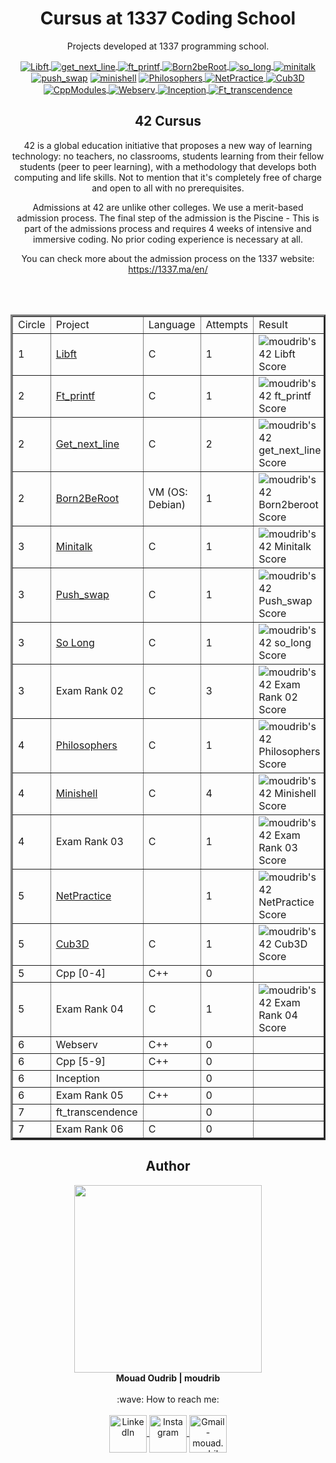 <h1 align="center"> Cursus at 1337 Coding School </h1>

<p align="center" > Projects developed at 1337 programming school.</p>

<div align="center" style="display: inline_block">
<a href="https://github.com/mouadd55/Libft-42Cursus" target="_blank"> <img align="center" alt="Libft" src="https://user-images.githubusercontent.com/81205527/149165832-9344c9e5-6075-4268-b276-26b60efc5733.png"> </a>
  <a href="https://github.com/mouadd55/Get_next_line-42Cursus" target="_blank"><img align="center" alt="get_next_line" src="https://user-images.githubusercontent.com/81205527/149212588-45d60d10-2e78-46c5-bf0c-0dc247464ad5.png">  </a>
    <a href="https://github.com/mouadd55/ft_printf-42Cursus" target="_blank"><img align="center" alt="ft_printf" src="https://github.com/mouadd55/42Cursus/assets/49005437/e52ad4c2-8f07-4c46-8819-3a0376087f1b">  </a>
    <a href="https://github.com/mouadd55/Born2beroot-42Cursus" target="_blank"><img align="center" alt="Born2beRoot" src="https://user-images.githubusercontent.com/81205527/172609635-7e885150-0014-4f7b-815d-45ab7bfc2b47.png"> </a>
    <a href="https://github.com/mouadd55/So_long-42Cursus" target="_blank"><img align="center" alt="so_long" src="https://user-images.githubusercontent.com/81205527/179134510-48689e9e-f8e4-4165-be40-2e0ec8f5d60d.png"> </a>
    <a href="https://github.com/mouadd55/Minitalk-42Cursus" target="_blank"><img align="center" alt="minitalk" src="https://user-images.githubusercontent.com/49005437/233488325-55f233f9-712c-4b24-968a-c8274b6c3f71.png"> </a>
<a href="" target="_blank"><img align="center" alt="push_swap" src="https://github.com/mouadd55/42Cursus/assets/49005437/f7391879-f450-450b-b41e-25b304cfe18c"></a>
 <a href="" target="_blank"><img align="center" alt="minishell" src="https://github.com/mouadd55/42Cursus/assets/49005437/80bc440d-60a9-4657-992a-6f96a8cc43d0"></a>
   <a href="" target="_blank"><img align="center" alt="Philosophers" src="https://user-images.githubusercontent.com/81205527/210457725-477080a7-1a97-4968-9621-35c3e747c22b.png"> </a>
    <a href="" target="_blank"><img align="center" alt="NetPractice" src="https://github.com/mouadd55/42Cursus/assets/49005437/7e3a17f5-8e9c-46d4-af4f-052f995183ad"> </a>
	<a href="" target="_blank"><img align="center" alt="Cub3D" src="https://github.com/mouadd55/42Cursus/assets/49005437/9791f475-35ab-4255-b732-ae15c8505c49"> </a>
	<a href="" target="_blank"><img align="center" alt="CppModules" src="https://github.com/mouadd55/42Cursus/assets/49005437/7f34aeae-f74b-4cd7-8753-ffbf9ecd3a12"> </a>
	<a href="" target="_blank"><img align="center" alt="Webserv" src="https://github.com/mouadd55/42Cursus/assets/49005437/71137f92-7715-4f37-b664-2aeb4de37940"> </a>
	<a href="" target="_blank"><img align="center" alt="Inception" src="https://github.com/mouadd55/42Cursus/assets/49005437/e33e2dd7-2e67-427e-97fa-fbe9dcac42b2"> </a>
	<a href="" target="_blank"><img align="center" alt="Ft_transcendence" src="https://github.com/mouadd55/42Cursus/assets/49005437/2dc3e128-ada2-43af-866c-36f0fe5832ef"> </a>

<h2 align="center" id="42-cursus">
	42 Cursus 
</h2>
	
42 is a global education initiative that proposes a new way of learning technology: no teachers, no classrooms,
students learning from their fellow students (peer to peer learning),
with a methodology that develops both computing and life skills.
Not to mention that it's completely free of charge and open to all with no prerequisites.

Admissions at 42 are unlike other colleges. We use a merit-based admission process.
The final step of the admission is the Piscine - This is part of the admissions process and 
requires 4 weeks of intensive and immersive coding. No prior coding experience is necessary at all.
	
You can check more about the admission process on the 1337 website: https://1337.ma/en/

<br><br>
<table border=3 align="center">
	<tr>
		<td>
			Circle
		</td>
		<td>
			Project
		</td>
		<td>
			Language
		</td>
		<td>
			Attempts
		</td>
		<td>
			Result
		</td>
	</tr>
	<tr>
		<td>
			1
		</td>
		<td>
			<a href="https://github.com/mouadd55/Libft-42Cursus">Libft</a>
		</td>
		<td>
			C
		</td>
		<td>
			1
		</td>
		<td>
			<img src="https://badge42.vercel.app/api/v2/cl3fwxmuu002509l4a9fnzm1a/project/2684293" alt="moudrib's 42 Libft Score" />
		</td>
	</tr>
	<tr>
		<td>
			2
		</td>
		<td>
			<a href="https://github.com/mouadd55/ft_printf-42Cursus">Ft_printf</a>
		</td>
		<td>
			C
		</td>
		<td>
			1
		</td>
		<td>
			<img src="https://badge42.vercel.app/api/v2/cl3fwxmuu002509l4a9fnzm1a/project/2684293" alt="moudrib's 42 ft_printf Score" />
		</td>
	</tr>
	<tr>
		<td>
			2
		</td>
		<td>
			<a href="https://github.com/mouadd55/Get_next_line-42Cursus">Get_next_line</a>
		</td>
		<td>
			C
		</td>
		<td>
			2
		</td>
		<td>
			<img src="https://badge42.vercel.app/api/v2/cl3fwxmuu002509l4a9fnzm1a/project/2469603" alt="moudrib's 42 get_next_line Score" />
		</td>
	</tr>
	<tr>
		<td>
			2
		</td>
		<td>
			<a href="https://github.com/mouadd55/Born2beroot-42Cursus">Born2BeRoot</a>
		</td>
		<td>
			VM (OS: Debian) 
		</td>
		<td>
			1
		</td>
		<td>
			<img src="https://badge42.vercel.app/api/v2/cl3fwxmuu002509l4a9fnzm1a/project/2476221" alt="moudrib's 42 Born2beroot Score" />
		</td>
	</tr>
	<tr>
		<td>
			3
		</td>
		<td>
			<a href="https://github.com/mouadd55/Minitalk-42Cursus">Minitalk</a>
		</td>
		<td>
			C
		</td>
		<td>
			1
		</td>
		<td>
			<img src="https://badge42.vercel.app/api/v2/cl3fwxmuu002509l4a9fnzm1a/project/2529235" alt="moudrib's 42 Minitalk Score" />
		</td>
	</tr>
	<tr>
		<td>
			3
		</td>
		<td>
			<a href="https://github.com/mouadd55/Push_swap-42Cursus">Push_swap</a>
		</td>
		<td>
			C
		</td>
		<td>
			1
		</td>
		<td>
			<img src="https://badge42.vercel.app/api/v2/cl3fwxmuu002509l4a9fnzm1a/project/2495633" alt="moudrib's 42 Push_swap Score" />
		</td>
	</tr>
	<tr>
		<td>
			3
		</td>
		<td>
			<a href="https://github.com/mouadd55/So_long-42Cursus">So Long</a>
		</td>
		<td>
			C
		</td>
		<td>
			1
		</td>
		<td>
			<img src="https://badge42.vercel.app/api/v2/cl3fwxmuu002509l4a9fnzm1a/project/2537426" alt="moudrib's 42 so_long Score" />
		</td>
	</tr>
	<tr>
		<td>
			3
		</td>
		<td>
			Exam Rank 02
		</td>
		<td>
			C
		</td>
		<td>
			3
		</td>
		<td>
			<img src="https://badge42.vercel.app/api/v2/clgbdk824000608lev5dbbmbu/project/3064434" alt="moudrib's 42 Exam Rank 02 Score" />
		</td>
	</tr>
	<tr>
		<td>
			4
		</td>
		<td>
			<a href="https://github.com/mouadd55/Philosophers-42Cursus">Philosophers</a>
		</td>
		<td>
			C
		</td>
		<td>
			1
		</td>
		<td>
			<img src="https://badge42.vercel.app/api/v2/cl3fwxmuu002509l4a9fnzm1a/project/2537426" alt="moudrib's 42 Philosophers Score" />
		</td>
	</tr>
	<tr>
		<td>
			4
		</td>
		<td>
			<a href="https://github.com/mouadd55/Philosophers-42Cursus">Minishell</a>
		</td>
		<td>
			C
		</td>
		<td>
			4
		</td>
		<td>
			<img src="https://badge42.vercel.app/api/v2/clgbdk824000608lev5dbbmbu/project/3040568" alt="moudrib's 42 Minishell Score" />
		</td>
	</tr>
	<tr>
		<td>
			4
		</td>
		<td>
			Exam Rank 03
		</td>
		<td>
			C
		</td>
		<td>
			1
		</td>
		<td>
			<img src="https://badge42.vercel.app/api/v2/clgbdk824000608lev5dbbmbu/project/3064434" alt="moudrib's 42 Exam Rank 03 Score" />
		</td>
	</tr>
		<tr>
		<td>
			5
		</td>
		<td>
			<a href="https://github.com/mouadd55/NetPractice">NetPractice</a>
		</td>
		<td>
			</br>
		</td>
		<td>
			1
		</td>
		<td>
			<img src="https://badge42.vercel.app/api/v2/clgbdk824000608lev5dbbmbu/project/3064434" alt="moudrib's 42 NetPractice Score" />
		</td>
	</tr>
	<tr>
		<td>
			5
		</td>
		<td>
			<a href="https://github.com/mouadd55/cub3D-42Cursus">Cub3D</a>
		</td>
		<td>
			C
		</td>
		<td>
			1
		</td>
		<td>
			<img src="https://badge42.vercel.app/api/v2/clgbdk824000608lev5dbbmbu/project/3164323" alt="moudrib's 42 Cub3D Score" />
		</td>
	</tr>
	<tr>
		<td>
			5
		</td>
		<td>
			Cpp [0-4]
		</td>
		<td>
			C++
		</td>
		<td>
			0
		</td>
		<td>
			<img src="" alt="" />
		</td>
	</tr>
	<tr>
		<td>
			5
		</td>
		<td>
			Exam Rank 04
		</td>
		<td>
			C
		</td>
		<td>
			1
		</td>
		<td>
			<img src="https://badge42.vercel.app/api/v2/clgbdk824000608lev5dbbmbu/project/3064434" alt="moudrib's 42 Exam Rank 04 Score" />
		</td>
	</tr>
	<tr>
		<td>
			6
		</td>
		<td>
			Webserv
		</td>
		<td>
			C++
		</td>
		<td>
			0
		</td>
		<td>
			<img src="" alt="" />
		</td>
	</tr>
	<tr>
		<td>
			6
		</td>
		<td>
			Cpp [5-9]
		</td>
		<td>
			C++
		</td>
		<td>
			0
		</td>
		<td>
			<img src="" alt="" />
		</td>
	</tr>
	<tr>
		<td>
			6
		</td>
		<td>
			Inception
		</td>
		<td>
			</br>  
		</td>
		<td>
			0
		</td>
		<td>
			<img src="" alt="" />
		</td>
	</tr>
	<tr>
		<td>
			6
		</td>
		<td>
			Exam Rank 05
		</td>
		<td>
			C++
		</td>
		<td>
			0
		</td>
		<td>
			<img src="https://badge42.vercel.app/api/v2/clgbdk824000608lev5dbbmbu/project/3064434" alt="" />
		</td>
	</tr>
	<tr>
		<td>
			7
		</td>
		<td>
			ft_transcendence
		</td>
		<td>
		</td>
		<td>
			0
		</td>
		<td>
			<img src="" alt="" />
		</td>
	</tr>
	<tr>
		<td>
			7
		</td>
		<td>
			Exam Rank 06
		</td>
		<td>
			C
		</td>
		<td>
			0
		</td>
		<td>
			<img src="https://badge42.vercel.app/api/v2/clgbdk824000608lev5dbbmbu/project/3064434" alt="" />
		</td>
	</tr>
</table>

<h2  align="center" id="author">
	Author
</h2>

<div align="center">
	<div>
		<img height="300em" src="https://github.com/mouadd55/42Cursus/assets/49005437/96c35a7a-9982-4ad2-a13c-bf147ec4931a">
	</div>
	<div>
		<strong> Mouad Oudrib | moudrib </strong>
<br><br>
:wave: How to reach me:
<br><br>
    </div> 
    <div>
  		<a href="https://linkedin.com/in/mouad-o-ba971712a" target="_blank">
			<img align="center" alt="LinkedIn" height="60" src="https://user-images.githubusercontent.com/81205527/157161849-01a9df02-bf32-45be-add4-122bc40b48cf.png">
		</a>
		<a href="https://www.instagram.com/mouad_oudrib" target="_blank">
			<img align="center" alt="Instagram" height="60" src="https://user-images.githubusercontent.com/81205527/157161841-19ec3ab2-2c8f-4ec0-8b9d-3cd885256098.png">
		</a>
		<a href = "mailto:mouad.oudrib@gmail.com">
			<img align="center" alt="Gmail - mouad.oudrib@gmail.com" height="60" src="https://user-images.githubusercontent.com/81205527/157161831-eb9dffee-404b-4ffe-b0af-34671219f7fb.png">
		</a>
	</div>
</div>
